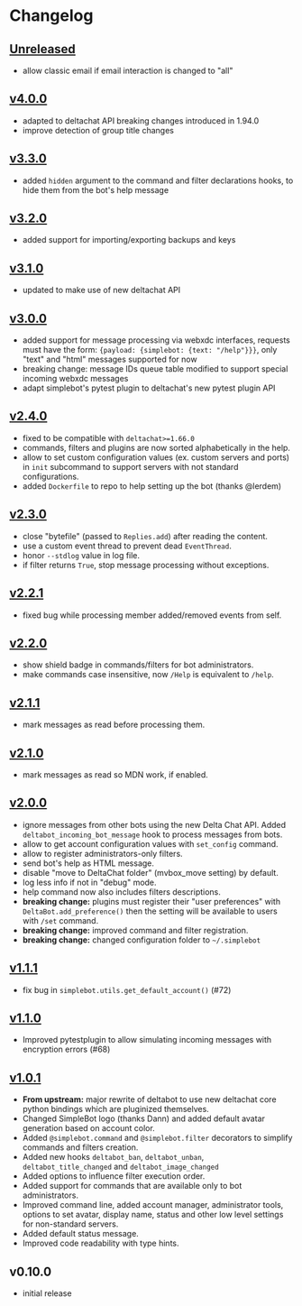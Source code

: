 # Changelog

## [Unreleased]

- allow classic email if email interaction is changed to "all"

## [v4.0.0]

- adapted to deltachat API breaking changes introduced in 1.94.0
- improve detection of group title changes

## [v3.3.0]

- added `hidden` argument to the command and filter declarations hooks, to hide them from the bot's help message

## [v3.2.0]

- added support for importing/exporting backups and keys

## [v3.1.0]

- updated to make use of new deltachat API

## [v3.0.0]

- added support for message processing via webxdc interfaces, requests must have the form: `{payload: {simplebot: {text: "/help"}}}`, only "text" and "html" messages supported for now
- breaking change: message IDs queue table modified to support special incoming webxdc messages
- adapt simplebot's pytest plugin to deltachat's new pytest plugin API

## [v2.4.0]

- fixed to be compatible with `deltachat>=1.66.0`
- commands, filters and plugins are now sorted alphabetically in the help.
- allow to set custom configuration values (ex. custom servers and ports) in `init` subcommand to support servers with not standard configurations.
- added `Dockerfile` to repo to help setting up the bot (thanks @lerdem)

## [v2.3.0]

- close "bytefile" (passed to `Replies.add`) after reading the content.
- use a custom event thread to prevent dead `EventThread`.
- honor `--stdlog` value in log file.
- if filter returns `True`, stop message processing without exceptions.

## [v2.2.1]

- fixed bug while processing member added/removed events from self.

## [v2.2.0]

- show shield badge in commands/filters for bot administrators.
- make commands case insensitive, now `/Help` is equivalent to `/help`.

## [v2.1.1]

- mark messages as read before processing them.

## [v2.1.0]

- mark messages as read so MDN work, if enabled.

## [v2.0.0]

- ignore messages from other bots using the new Delta Chat API. Added `deltabot_incoming_bot_message` hook to process messages from bots.
- allow to get account configuration values with `set_config` command.
- allow to register administrators-only filters.
- send bot's help as HTML message.
- disable "move to DeltaChat folder" (mvbox_move setting) by default.
- log less info if not in "debug" mode.
- help command now also includes filters descriptions.
- **breaking change:** plugins must register their "user preferences" with `DeltaBot.add_preference()` then the setting will be available to users with `/set` command.
- **breaking change:** improved command and filter registration.
- **breaking change:** changed configuration folder to `~/.simplebot`

## [v1.1.1]

- fix bug in `simplebot.utils.get_default_account()` (#72)

## [v1.1.0]

- Improved pytestplugin to allow simulating incoming messages with encryption errors (#68)

## [v1.0.1]

- **From upstream:** major rewrite of deltabot to use new deltachat core python bindings
  which are pluginized themselves.
- Changed SimpleBot logo (thanks Dann) and added default avatar
  generation based on account color.
- Added `@simplebot.command` and `@simplebot.filter` decorators to
  simplify commands and filters creation.
- Added new hooks `deltabot_ban`, `deltabot_unban`,
  `deltabot_title_changed` and `deltabot_image_changed`
- Added options to influence filter execution order.
- Added support for commands that are available only to bot administrators.
- Improved command line, added account manager, administrator tools,
  options to set avatar, display name, status and other low level
  settings for non-standard servers.
- Added default status message.
- Improved code readability with type hints.

## v0.10.0

- initial release

[Unreleased]: https://github.com/simplebot-org/simplebot/compare/v4.0.0...HEAD
[v4.0.0]: https://github.com/simplebot-org/simplebot/compare/v3.3.0...v4.0.0
[v3.3.0]: https://github.com/simplebot-org/simplebot/compare/v3.2.0...v3.3.0
[v3.2.0]: https://github.com/simplebot-org/simplebot/compare/v3.1.0...v3.2.0
[v3.1.0]: https://github.com/simplebot-org/simplebot/compare/v3.0.0...v3.1.0
[v3.0.0]: https://github.com/simplebot-org/simplebot/compare/v2.4.0...v3.0.0
[v2.4.0]: https://github.com/simplebot-org/simplebot/compare/v2.3.0...v2.4.0
[v2.3.0]: https://github.com/simplebot-org/simplebot/compare/v2.2.1...v2.3.0
[v2.2.1]: https://github.com/simplebot-org/simplebot/compare/v2.2.0...v2.2.1
[v2.2.0]: https://github.com/simplebot-org/simplebot/compare/v2.1.1...v2.2.0
[v2.1.1]: https://github.com/simplebot-org/simplebot/compare/v2.1.0...v2.1.1
[v2.1.0]: https://github.com/simplebot-org/simplebot/compare/v2.0.0...v2.1.0
[v2.0.0]: https://github.com/simplebot-org/simplebot/compare/v1.1.1...v2.0.0
[v1.1.1]: https://github.com/simplebot-org/simplebot/compare/v1.1.0...v1.1.1
[v1.1.0]: https://github.com/simplebot-org/simplebot/compare/v1.0.1...v1.1.0
[v1.0.1]: https://github.com/simplebot-org/simplebot/compare/v0.10.0...v1.0.1

